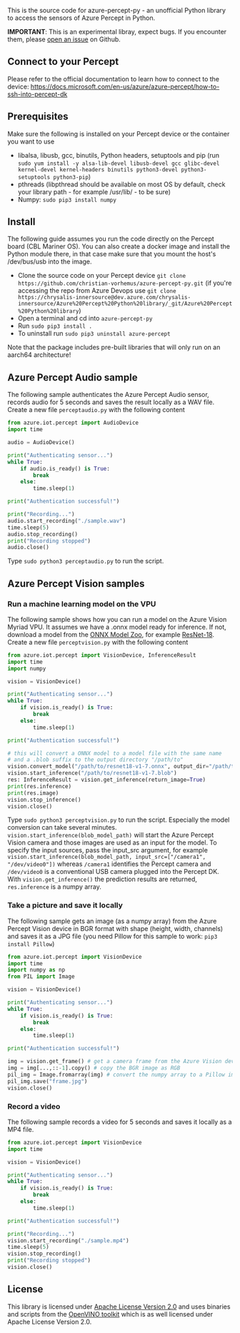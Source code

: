 This is the source code for azure-percept-py - an unofficial Python library to access the sensors of Azure Percept in Python.

**IMPORTANT**: This is an experimental libray, expect bugs. If you encounter them, please [open an issue](https://github.com/christian-vorhemus/azure-percept-py/issues) on Github.

## Connect to your Percept

Please refer to the official documentation to learn how to connect to the device: https://docs.microsoft.com/en-us/azure/azure-percept/how-to-ssh-into-percept-dk

## Prerequisites
Make sure the following is installed on your Percept device or the container you want to use
- libalsa, libusb, gcc, binutils, Python headers, setuptools and pip (run `sudo yum install -y alsa-lib-devel libusb-devel gcc glibc-devel kernel-devel kernel-headers binutils python3-devel python3-setuptools python3-pip`)
- pthreads (libpthread should be available on most OS by default, check your library path - for example /usr/lib/ - to be sure)
- Numpy: `sudo pip3 install numpy`

## Install
The following guide assumes you run the code directly on the Percept board (CBL Mariner OS). You can also create a docker image and install the Python module there, in that case make sure that you mount the host's /dev/bus/usb into the image.
- Clone the source code on your Percept device `git clone https://github.com/christian-vorhemus/azure-percept-py.git` (if you're accessing the repo from Azure Devops use `git clone https://chrysalis-innersource@dev.azure.com/chrysalis-innersource/Azure%20Percept%20Python%20library/_git/Azure%20Percept%20Python%20library`)
- Open a terminal and cd into `azure-percept-py`
- Run `sudo pip3 install .`
- To uninstall run `sudo pip3 uninstall azure-percept`

Note that the package includes pre-built libraries that will only run on an aarch64 architecture!

## Azure Percept Audio sample
The following sample authenticates the Azure Percept Audio sensor, records audio for 5 seconds and saves the result locally as a WAV file. Create a new file `perceptaudio.py` with the following content

```python
from azure.iot.percept import AudioDevice
import time

audio = AudioDevice()

print("Authenticating sensor...")
while True:
    if audio.is_ready() is True:
        break
    else:
        time.sleep(1)

print("Authentication successful!")

print("Recording...")
audio.start_recording("./sample.wav")
time.sleep(5)
audio.stop_recording()
print("Recording stopped")
audio.close()
```

Type `sudo python3 perceptaudio.py` to run the script.

## Azure Percept Vision samples
### Run a machine learning model on the VPU
The following sample shows how you can run a model on the Azure Vision Myriad VPU. It assumes we have a .onnx model ready for inference. If not, download a model from the [ONNX Model Zoo](https://github.com/onnx/models), for example [ResNet-18](https://github.com/onnx/models/raw/master/vision/classification/resnet/model/resnet18-v1-7.onnx). Create a new file `perceptvision.py` with the following content

```python
from azure.iot.percept import VisionDevice, InferenceResult
import time
import numpy

vision = VisionDevice()

print("Authenticating sensor...")
while True:
    if vision.is_ready() is True:
        break
    else:
        time.sleep(1)

print("Authentication successful!")

# this will convert a ONNX model to a model file with the same name
# and a .blob suffix to the output directory "/path/to"
vision.convert_model("/path/to/resnet18-v1-7.onnx", output_dir="/path/to")
vision.start_inference("/path/to/resnet18-v1-7.blob")
res: InferenceResult = vision.get_inference(return_image=True)
print(res.inference)
print(res.image)
vision.stop_inference()
vision.close()
```

Type `sudo python3 perceptvision.py` to run the script. Especially the model conversion can take several minutes. `vision.start_inference(blob_model_path)` will start the Azure Percept Vision camera and those images are used as an input for the model. To specify the input sources, pass the input_src argument, for example `vision.start_inference(blob_model_path, input_src=["/camera1", "/dev/video0"])` whereas `/camera1` identifies the Percept camera and `/dev/video0` is a conventional USB camera plugged into the Percept DK.  With `vision.get_inference()` the prediction results are returned, `res.inference` is a numpy array.

### Take a picture and save it locally
The following sample gets an image (as a numpy array) from the Azure Percept Vision device in BGR format with shape (height, width, channels) and saves it as a JPG file (you need Pillow for this sample to work: `pip3 install Pillow`)

```python
from azure.iot.percept import VisionDevice
import time
import numpy as np
from PIL import Image

vision = VisionDevice()

print("Authenticating sensor...")
while True:
    if vision.is_ready() is True:
        break
    else:
        time.sleep(1)

print("Authentication successful!")

img = vision.get_frame() # get a camera frame from the Azure Vision device
img = img[...,::-1].copy() # copy the BGR image as RGB
pil_img = Image.fromarray(img) # convert the numpy array to a Pillow image
pil_img.save("frame.jpg")
vision.close()
```
### Record a video
The following sample records a video for 5 seconds and saves it locally as a MP4 file.

```python
from azure.iot.percept import VisionDevice
import time

vision = VisionDevice()

print("Authenticating sensor...")
while True:
    if vision.is_ready() is True:
        break
    else:
        time.sleep(1)

print("Authentication successful!")

print("Recording...")
vision.start_recording("./sample.mp4")
time.sleep(5)
vision.stop_recording()
print("Recording stopped")
vision.close()
```

## License
This library is licensed under [Apache License Version 2.0](https://github.com/christian-vorhemus/azure-percept-py/blob/main/LICENSE) and uses binaries and scripts from the [OpenVINO toolkit](https://github.com/openvinotoolkit/openvino) which is as well licensed under Apache License Version 2.0. 
